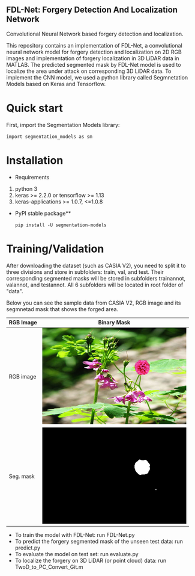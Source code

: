 ## FDL-Net: Forgery Detection And Localization Network
Convolutional Neural Network based forgery detection and localization.

This repository contains an implementation of FDL-Net, a convolutional neural network model for forgery detection and localization on 2D RGB images and implementation of forgery localization in 3D LiDAR data in MATLAB. The predicted segmented mask by FDL-Net model is used to localize the area under attack on corresponding 3D LiDAR data. To implement the CNN model, we used a python library called Segmnetation Models based on Keras and Tensorflow.

# Quick start
First, import the Segmentation Models library:


    import segmentation_models as sm
	
# Installation


- Requirements

1) python 3
2) keras >= 2.2.0 or tensorflow >= 1.13
3) keras-applications >= 1.0.7, <=1.0.8


- PyPI stable package**

    ```Shell
    pip install -U segmentation-models
    ```	
	
# Training/Validation

After downloading the dataset (such as CASIA V2), you need to split it to three divisions and store in subfolders: train, val, and test. Their corresponding segmented masks will be stored in subfolders trainannot, valannot, and testannot. All 6 subfolders will be located in root folder of "data".

Below you can see the sample data from CASIA V2, RGB image and its segmnetad mask that shows the forged area.


|RGB Image   | Binary Mask |
| ---------- | ------------|
|RGB image   | ![RGB]      |
|Seg. mask   | ![seg]      |

[RGB]: images/Tp_D_NRN_S_N_pla10122_pla10120_11605.jpg
[seg]: images/Tp_D_NRN_S_N_pla10122_pla10120_11605.png


- To train the model with FDL-Net: run FDL-Net.py
- To predict the forgery segmented mask of the unseen test data: run predict.py
- To evaluate the model on test set: run evaluate.py
- To localize the forgery on 3D LiDAR (or point cloud) data: run TwoD_to_PC_Convert_Git.m
